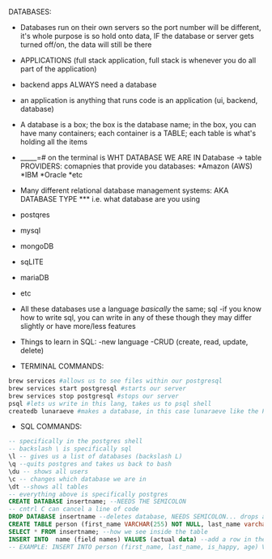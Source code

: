 DATABASES:

- Databases run on their own servers so the port number will be different, it's whole purpose is so hold onto data, IF the database or server gets turned off/on, the data will still be there
- APPLICATIONS (full stack application, full stack is whenever you do all part of the application)
- backend apps ALWAYS need a database
- an application is anything that runs code is an application (ui, backend, database)
- A database is a box; the box is the database name; in the box, you can have many containers; each container is a TABLE; each table is what's holding all the items
- _____=# on the terminal is WHT DATABASE WE ARE IN
Database -> table
PROVIDERS: comapnies that provide you databases:
    *Amazon (AWS)
    *IBM
    *Oracle
    *etc

- Many different relational database management systems:
AKA DATABASE TYPE
 *** i.e. what database are you using
- postqres
- mysql
- mongoDB
- sqLITE
- mariaDB
- etc
- All these databases use a language *basically* the same; sql
    -if you know how to write sql, you can write in any of these though they may differ slightly or have more/less features


- Things to learn in SQL:
-new language
-CRUD (create, read, update, delete)

- TERMINAL COMMANDS:
```bash
brew services #allows us to see files within our postgresql
brew services start postgresql #starts our server
brew services stop postgresql #stops our server
psql #lets us write in this lang, takes us to psql shell
createdb lunaraeve #makes a database, in this case lunaraeve like the PC user, database needs url, user, and password
```

- SQL COMMANDS:
```sql 
-- specifically in the postgres shell
-- backslash \ is specifically sql
\l -- gives us a list of databases (backslash L)
\q --quits postgres and takes us back to bash
\du -- shows all users
\c -- changes which database we are in
\dt --shows all tables
-- everything above is specifically postgres
CREATE DATABASE insertname; --NEEDS THE SEMICOLON
-- cntrl C can cancel a line of code
DROP DATABASE insertname --deletes database, NEEDS SEMICOLON... drops are PERMEDENT
CREATE TABLE person (first_name VARCHAR(255) NOT NULL, last_name varchar(255) NOT NULL, age integer NOT NULL, is_happy bool); --example of making table
SELECT * FROM insertname; --how we see inside the table
INSERT INTO  name (field names) VALUES (actual data) --add a row in the table
-- EXAMPLE: INSERT INTO person (first_name, last_name, is_happy, age) VALUES ('Emre', 'Pruitt', true, 28);
```